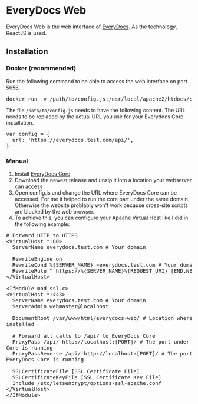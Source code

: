 # EveryDocs Web

EveryDocs Web is the web interface of [EveryDocs](https://github.com/jonashellmann/everydocs-core). 
As the technology, ReactJS is used. 

## Installation

### Docker (recommended)

Run the following command to be able to access the web interface on port 5656.
<pre>docker run -v /path/to/config.js:/usr/local/apache2/htdocs/config.js jonashellmann/everydocs-web</pre>

The file ``/path/to/config.js`` needs to have the following content. The URL needs to be replaced by the actual URL you use for your Everydocs Core installation.
<pre>
var config = {
  url: 'https://everydocs.test.com/api/',
}
</pre>

### Manual

1. Install [EveryDocs Core](https://github.com/jonashellmann/everydocs-core)
2. Download the newest release and unzip it into a location your webserver can access
3. Open config.js and change the URL where EveryDocs Core can be accessed. For
   me it helped to run the core part under the same domain. Otherwise the
website problably won't work because cross-site scripts are blocked by the web
browser.
4. To achieve this, you can configure your Apache Virtual Host like I did in
   the following example:
<pre>
# Forward HTTP to HTTPS
&lt;VirtualHost *:80&gt;
  ServerName everydocs.test.com # Your domain

  RewriteEngine on
  RewriteCond %{SERVER_NAME} =everydocs.test.com # Your domain
  RewriteRule ^ https://%{SERVER_NAME}%{REQUEST_URI} [END,NE,R=permanent]
&lt;/VirtualHost&gt;

&lt;IfModule mod_ssl.c&gt;
&lt;VirtualHost *:443&gt;
  ServerName everydocs.test.com # Your domain
  ServerAdmin webmaster@localhost

  DocumentRoot /var/www/html/everydocs-web/ # Location where EveryDocs Web is
installed
  
  # Forward all calls to /api/ to EveryDocs Core
  ProxyPass /api/ http://localhost:[PORT]/ # The port under which EveryDocs
Core is running
  ProxyPassReverse /api/ http://localhost:[PORT]/ # The port under which
EveryDocs Core is running

  SSLCertificateFile [SSL Certificate File]
  SSLCertificateKeyFile [SSL Certificate Key File]
  Include /etc/letsencrypt/options-ssl-apache.conf
&lt;/VirtualHost&gt;
&lt;/IfModule&gt;
</pre>
